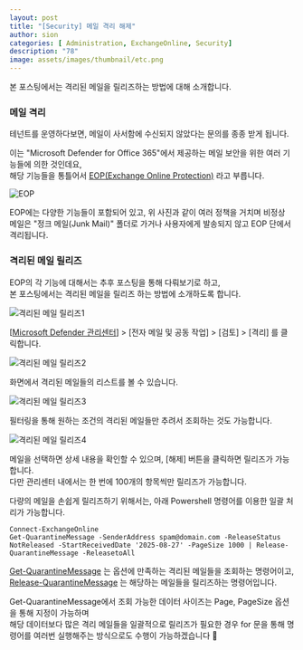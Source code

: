 ```yaml
---
layout: post
title: "[Security] 메일 격리 해제"
author: sion
categories: [ Administration, ExchangeOnline, Security]
description: "78"
image: assets/images/thumbnail/etc.png
---
```


본 포스팅에서는 격리된 메일을 릴리즈하는 방법에 대해 소개합니다.  


### 메일 격리

테넌트를 운영하다보면, 메일이 사서함에 수신되지 않았다는 문의를 종종 받게 됩니다.  

이는 "Microsoft Defender for Office 365"에서 제공하는 메일 보안을 위한 여러 기능들에 의한 것인데요,  
해당 기능들을 통틀어서 [EOP(Exchange Online Protection)][1] 라고 부릅니다.  

<img src="{{site.baseurl}}/assets/images/78/1.png" title="EOP">

EOP에는 다양한 기능들이 포함되어 있고, 위 사진과 같이 여러 정책을 거치며 비정상 메일은 "정크 메일(Junk Mail)" 폴더로 가거나 사용자에게 발송되지 않고 EOP 단에서 격리됩니다.  


### 격리된 메일 릴리즈

EOP의 각 기능에 대해서는 추후 포스팅을 통해 다뤄보기로 하고,  
본 포스팅에서는 격리된 메일을 릴리즈 하는 방법에 소개하도록 합니다.  

<img src="{{site.baseurl}}/assets/images/78/2.png" title="격리된 메일 릴리즈1">

[[Microsoft Defender 관리센터][2]] > [전자 메일 및 공동 작업] > [검토] > [격리] 를 클릭합니다.  

<img src="{{site.baseurl}}/assets/images/78/3.png" title="격리된 메일 릴리즈2">

화면에서 격리된 메일들의 리스트를 볼 수 있습니다.  

<img src="{{site.baseurl}}/assets/images/78/4.png" title="격리된 메일 릴리즈3">

필터링을 통해 원하는 조건의 격리된 메일들만 추려서 조회하는 것도 가능합니다.  

<img src="{{site.baseurl}}/assets/images/78/5.png" title="격리된 메일 릴리즈4">

메일을 선택하면 상세 내용을 확인할 수 있으며, [해제] 버튼을 클릭하면 릴리즈가 가능합니다.  
다만 관리센터 내에서는 한 번에 100개의 항목씩만 릴리즈가 가능합니다.  

다량의 메일을 손쉽게 릴리즈하기 위해서는, 아래 Powershell 명령어를 이용한 일괄 처리가 가능합니다.  

```
Connect-ExchangeOnline
Get-QuarantineMessage -SenderAddress spam@domain.com -ReleaseStatus NotReleased -StartReceivedDate '2025-08-27' -PageSize 1000 | Release-QuarantineMessage -ReleasetoAll
```

[Get-QuarantineMessage][3] 는 옵션에 만족하는 격리된 메일들을 조회하는 명령어이고,  
[Release-QuarantineMessage][4] 는 해당하는 메일들을 릴리즈하는 명령어입니다.  

Get-QuarantineMessage에서 조회 가능한 데이터 사이즈는 Page, PageSize 옵션을 통해 지정이 가능하며  
해당 데이터보다 많은 격리 메일들을 일괄적으로 릴리즈가 필요한 경우 for 문을 통해 명령어를 여러번 실행해주는 방식으로도 수행이 가능하겠습니다 🙂


[1]: https://learn.microsoft.com/en-us/defender-office-365/eop-about
[2]: https://security.microsoft.com
[3]: https://learn.microsoft.com/en-us/powershell/module/exchangepowershell/get-quarantinemessage?view=exchange-ps
[4]: https://learn.microsoft.com/en-us/powershell/module/exchangepowershell/release-quarantinemessage?view=exchange-ps